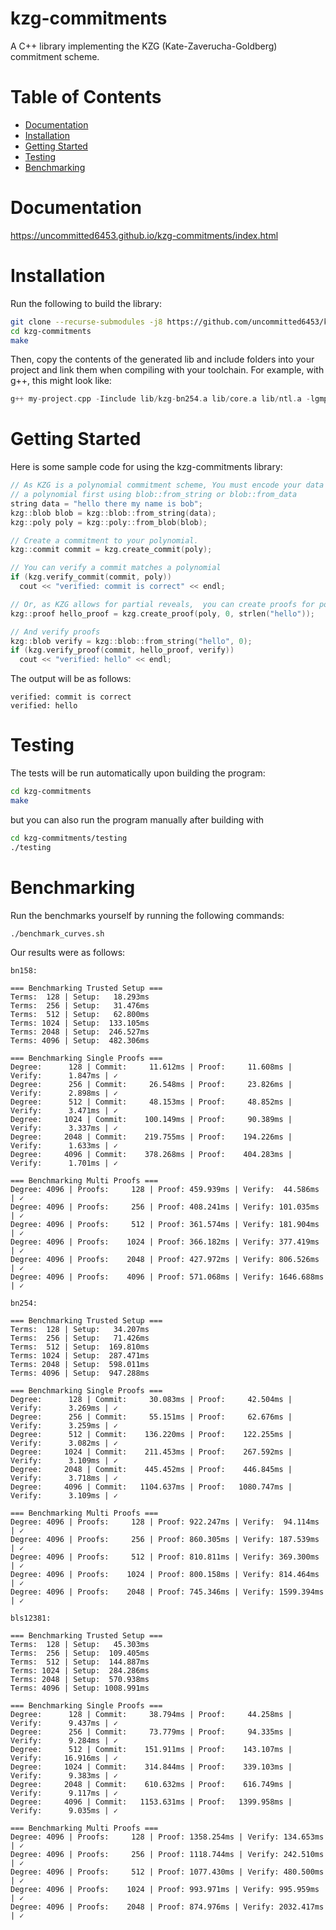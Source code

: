 # kzg-commitments
A C++ library implementing the KZG (Kate-Zaverucha-Goldberg) commitment scheme.

# Table of Contents
- [Documentation](#documentation)
- [Installation](#installation)
- [Getting Started](#getting-started)
- [Testing](#testing)
- [Benchmarking](#benchmarking)

# Documentation

https://uncommitted6453.github.io/kzg-commitments/index.html

# Installation

Run the following to build the library:

```sh
git clone --recurse-submodules -j8 https://github.com/uncommitted6453/kzg-commitments.git
cd kzg-commitments
make
```

Then, copy the contents of the generated lib and include folders into your project and link them when compiling 
with your toolchain. For example, with g++, this might look like:
```cpp
g++ my-project.cpp -Iinclude lib/kzg-bn254.a lib/core.a lib/ntl.a -lgmp -o a.out
```
# Getting Started

Here is some sample code for using the kzg-commitments library:

```c++
// As KZG is a polynomial commitment scheme, You must encode your data into
// a polynomial first using blob::from_string or blob::from_data
string data = "hello there my name is bob";
kzg::blob blob = kzg::blob::from_string(data);
kzg::poly poly = kzg::poly::from_blob(blob);

// Create a commitment to your polynomial. 
kzg::commit commit = kzg.create_commit(poly);

// You can verify a commit matches a polynomial
if (kzg.verify_commit(commit, poly))
  cout << "verified: commit is correct" << endl;

// Or, as KZG allows for partial reveals,  you can create proofs for portions of the data
kzg::proof hello_proof = kzg.create_proof(poly, 0, strlen("hello"));

// And verify proofs
kzg::blob verify = kzg::blob::from_string("hello", 0);
if (kzg.verify_proof(commit, hello_proof, verify))
  cout << "verified: hello" << endl;
```

The output will be as follows:

```
verified: commit is correct
verified: hello
```

# Testing

The tests will be run automatically upon building the program:

```sh
cd kzg-commitments
make
```

but you can also run the program manually after building with 

```sh
cd kzg-commitments/testing
./testing
```

# Benchmarking

Run the benchmarks yourself by running the following commands:

```sh
./benchmark_curves.sh
```

Our results were as follows:
```
bn158:

=== Benchmarking Trusted Setup ===
Terms:  128 | Setup:   18.293ms
Terms:  256 | Setup:   31.476ms
Terms:  512 | Setup:   62.800ms
Terms: 1024 | Setup:  133.105ms
Terms: 2048 | Setup:  246.527ms
Terms: 4096 | Setup:  482.306ms

=== Benchmarking Single Proofs ===
Degree:      128 | Commit:     11.612ms | Proof:     11.608ms | Verify:      1.847ms | ✓
Degree:      256 | Commit:     26.548ms | Proof:     23.826ms | Verify:      2.898ms | ✓
Degree:      512 | Commit:     48.153ms | Proof:     48.852ms | Verify:      3.471ms | ✓
Degree:     1024 | Commit:    100.149ms | Proof:     90.389ms | Verify:      3.337ms | ✓
Degree:     2048 | Commit:    219.755ms | Proof:    194.226ms | Verify:      1.633ms | ✓
Degree:     4096 | Commit:    378.268ms | Proof:    404.283ms | Verify:      1.701ms | ✓

=== Benchmarking Multi Proofs ===
Degree: 4096 | Proofs:     128 | Proof: 459.939ms | Verify:  44.586ms | ✓
Degree: 4096 | Proofs:     256 | Proof: 408.241ms | Verify: 101.035ms | ✓
Degree: 4096 | Proofs:     512 | Proof: 361.574ms | Verify: 181.904ms | ✓
Degree: 4096 | Proofs:    1024 | Proof: 366.182ms | Verify: 377.419ms | ✓
Degree: 4096 | Proofs:    2048 | Proof: 427.972ms | Verify: 806.526ms | ✓
Degree: 4096 | Proofs:    4096 | Proof: 571.068ms | Verify: 1646.688ms | ✓

bn254:

=== Benchmarking Trusted Setup ===
Terms:  128 | Setup:   34.207ms
Terms:  256 | Setup:   71.426ms
Terms:  512 | Setup:  169.810ms
Terms: 1024 | Setup:  287.471ms
Terms: 2048 | Setup:  598.011ms
Terms: 4096 | Setup:  947.288ms

=== Benchmarking Single Proofs ===
Degree:      128 | Commit:     30.083ms | Proof:     42.504ms | Verify:      3.269ms | ✓
Degree:      256 | Commit:     55.151ms | Proof:     62.676ms | Verify:      3.259ms | ✓
Degree:      512 | Commit:    136.220ms | Proof:    122.255ms | Verify:      3.082ms | ✓
Degree:     1024 | Commit:    211.453ms | Proof:    267.592ms | Verify:      3.109ms | ✓
Degree:     2048 | Commit:    445.452ms | Proof:    446.845ms | Verify:      3.718ms | ✓
Degree:     4096 | Commit:   1104.637ms | Proof:   1080.747ms | Verify:      3.109ms | ✓

=== Benchmarking Multi Proofs ===
Degree: 4096 | Proofs:     128 | Proof: 922.247ms | Verify:  94.114ms | ✓
Degree: 4096 | Proofs:     256 | Proof: 860.305ms | Verify: 187.539ms | ✓
Degree: 4096 | Proofs:     512 | Proof: 810.811ms | Verify: 369.300ms | ✓
Degree: 4096 | Proofs:    1024 | Proof: 800.158ms | Verify: 814.464ms | ✓
Degree: 4096 | Proofs:    2048 | Proof: 745.346ms | Verify: 1599.394ms | ✓

bls12381:

=== Benchmarking Trusted Setup ===
Terms:  128 | Setup:   45.303ms
Terms:  256 | Setup:  109.405ms
Terms:  512 | Setup:  144.887ms
Terms: 1024 | Setup:  284.286ms
Terms: 2048 | Setup:  570.938ms
Terms: 4096 | Setup: 1008.991ms

=== Benchmarking Single Proofs ===
Degree:      128 | Commit:     38.794ms | Proof:     44.258ms | Verify:      9.437ms | ✓
Degree:      256 | Commit:     73.779ms | Proof:     94.335ms | Verify:      9.284ms | ✓
Degree:      512 | Commit:    151.911ms | Proof:    143.107ms | Verify:     16.916ms | ✓
Degree:     1024 | Commit:    314.844ms | Proof:    339.103ms | Verify:      9.383ms | ✓
Degree:     2048 | Commit:    610.632ms | Proof:    616.749ms | Verify:      9.117ms | ✓
Degree:     4096 | Commit:   1153.631ms | Proof:   1399.958ms | Verify:      9.035ms | ✓

=== Benchmarking Multi Proofs ===
Degree: 4096 | Proofs:     128 | Proof: 1358.254ms | Verify: 134.653ms | ✓
Degree: 4096 | Proofs:     256 | Proof: 1118.744ms | Verify: 242.510ms | ✓
Degree: 4096 | Proofs:     512 | Proof: 1077.430ms | Verify: 480.500ms | ✓
Degree: 4096 | Proofs:    1024 | Proof: 993.971ms | Verify: 995.959ms | ✓
Degree: 4096 | Proofs:    2048 | Proof: 874.976ms | Verify: 2032.417ms | ✓


```
